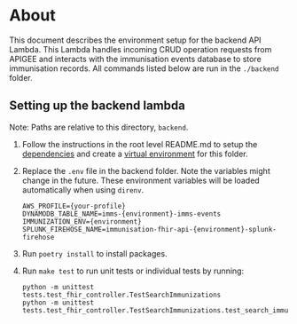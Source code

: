 
# About
This document describes the environment setup for the backend API Lambda.
This Lambda handles incoming CRUD operation requests from APIGEE and interacts with the immunisation events database to store immunisation records. All commands listed below are run in the `./backend` folder.

## Setting up the backend lambda
Note: Paths are relative to this directory, `backend`.

1. Follow the instructions in the root level README.md to setup the [dependencies](../README.md#environment-setup) and create a [virtual environment](../README.md#) for this folder.

2. Replace the `.env` file in the backend folder. Note the variables might change in the future. These environment variables will be loaded automatically when using `direnv`.
    ```
    AWS_PROFILE={your-profile}
    DYNAMODB_TABLE_NAME=imms-{environment}-imms-events
    IMMUNIZATION_ENV={environment}
    SPLUNK_FIREHOSE_NAME=immunisation-fhir-api-{environment}-splunk-firehose
    ```

3. Run `poetry install` to install packages.

4. Run `make test` to run unit tests or individual tests by running:
    ```
    python -m unittest tests.test_fhir_controller.TestSearchImmunizations
    python -m unittest tests.test_fhir_controller.TestSearchImmunizations.test_search_immunizations
    ```
